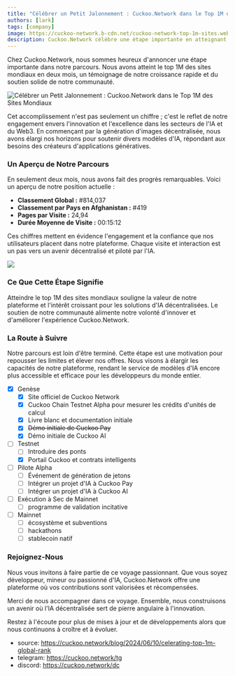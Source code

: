 ```yaml
---
title: "Célébrer un Petit Jalonnement : Cuckoo.Network dans le Top 1M des Sites Mondiaux"
authors: [lark]
tags: [company]
image: https://cuckoo-network.b-cdn.net/cuckoo-network-top-1m-sites.webp
description: Cuckoo.Network célèbre une étape importante en atteignant le top 1M des sites mondiaux, démontrant sa croissance rapide et son impact dans le domaine de l'IA et du Web3.
---
```


Chez Cuckoo.Network, nous sommes heureux d'annoncer une étape importante dans notre parcours. Nous avons atteint le top 1M des sites mondiaux en deux mois, un témoignage de notre croissance rapide et du soutien solide de notre communauté.

![Célébrer un Petit Jalonnement : Cuckoo.Network dans le Top 1M des Sites Mondiaux](https://cuckoo-network.b-cdn.net/cuckoo-network-top-1m-sites.webp "Célébrer un Petit Jalonnement : Cuckoo.Network dans le Top 1M des Sites Mondiaux")

Cet accomplissement n'est pas seulement un chiffre ; c'est le reflet de notre engagement envers l'innovation et l'excellence dans les secteurs de l'IA et du Web3. En commençant par la génération d'images décentralisée, nous avons élargi nos horizons pour soutenir divers modèles d'IA, répondant aux besoins des créateurs d'applications génératives.

### Un Aperçu de Notre Parcours

En seulement deux mois, nous avons fait des progrès remarquables. Voici un aperçu de notre position actuelle :

- **Classement Global :** #814,037
- **Classement par Pays en Afghanistan :** #419
- **Pages par Visite :** 24,94
- **Durée Moyenne de Visite :** 00:15:12

Ces chiffres mettent en évidence l'engagement et la confiance que nos utilisateurs placent dans notre plateforme. Chaque visite et interaction est un pas vers un avenir décentralisé et piloté par l'IA.

[![](https://cuckoo-network.b-cdn.net/cuckoo-global-rank.webp)](https://www.similarweb.com/website/cuckoo.network/)

### Ce Que Cette Étape Signifie

Atteindre le top 1M des sites mondiaux souligne la valeur de notre plateforme et l'intérêt croissant pour les solutions d'IA décentralisées. Le soutien de notre communauté alimente notre volonté d'innover et d'améliorer l'expérience Cuckoo.Network.

### La Route à Suivre

Notre parcours est loin d'être terminé. Cette étape est une motivation pour repousser les limites et élever nos offres. Nous visons à élargir les capacités de notre plateforme, rendant le service de modèles d'IA encore plus accessible et efficace pour les développeurs du monde entier.

- [x] Genèse
  - [x] Site officiel de Cuckoo Network
  - [x] Cuckoo Chain Testnet Alpha pour mesurer les crédits d'unités de calcul
  - [x] Livre blanc et documentation initiale
  - [x] ~~Démo initiale de Cuckoo Pay~~
  - [x] Démo initiale de Cuckoo AI
- [ ] Testnet
  - [ ] Introduire des ponts
  - [x] Portail Cuckoo et contrats intelligents
- [ ] Pilote Alpha
  - [ ] Événement de génération de jetons
  - [ ] Intégrer un projet d'IA à Cuckoo Pay
  - [ ] Intégrer un projet d'IA à Cuckoo AI
- [ ] Exécution à Sec de Mainnet
  - [ ] programme de validation incitative
- [ ] Mainnet
  - [ ] écosystème et subventions
  - [ ] hackathons
  - [ ] stablecoin natif

### Rejoignez-Nous

Nous vous invitons à faire partie de ce voyage passionnant. Que vous soyez développeur, mineur ou passionné d'IA, Cuckoo.Network offre une plateforme où vos contributions sont valorisées et récompensées.

Merci de nous accompagner dans ce voyage. Ensemble, nous construisons un avenir où l'IA décentralisée sert de pierre angulaire à l'innovation.

Restez à l'écoute pour plus de mises à jour et de développements alors que nous continuons à croître et à évoluer.

- source: https://cuckoo.network/blog/2024/06/10/celerating-top-1m-global-rank
- telegram: https://cuckoo.network/tg
- discord: https://cuckoo.network/dc